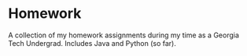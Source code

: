 Homework
========

A collection of my homework assignments during my time as a Georgia Tech Undergrad. Includes Java and Python (so far).
